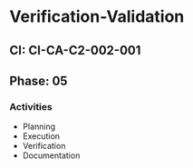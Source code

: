 # Verification-Validation

## CI: CI-CA-C2-002-001
## Phase: 05

### Activities
- Planning
- Execution
- Verification
- Documentation
